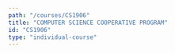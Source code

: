 ```yaml
---
path: "/courses/CS1906"
title: "COMPUTER SCIENCE COOPERATIVE PROGRAM"
id: "CS1906"
type: "individual-course"
---
```

